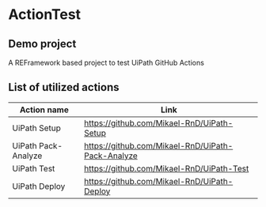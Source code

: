 # ActionTest
## Demo project
A REFramework based project  to test UiPath GitHub Actions

## List of utilized actions
|Action name|Link|
|------|-------|
| UiPath Setup | https://github.com/Mikael-RnD/UiPath-Setup |
| UiPath Pack-Analyze | https://github.com/Mikael-RnD/UiPath-Pack-Analyze |
| UiPath Test | https://github.com/Mikael-RnD/UiPath-Test |
| UiPath Deploy | https://github.com/Mikael-RnD/UiPath-Deploy |
